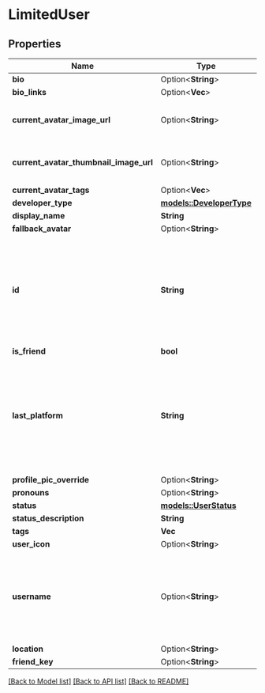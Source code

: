 # LimitedUser

## Properties

Name | Type | Description | Notes
------------ | ------------- | ------------- | -------------
**bio** | Option<**String**> |  | [optional]
**bio_links** | Option<**Vec<String>**> |   | [optional]
**current_avatar_image_url** | Option<**String**> | When profilePicOverride is not empty, use it instead. | [optional]
**current_avatar_thumbnail_image_url** | Option<**String**> | When profilePicOverride is not empty, use it instead. | [optional]
**current_avatar_tags** | Option<**Vec<String>**> |  | [optional]
**developer_type** | [**models::DeveloperType**](DeveloperType.md) |  | 
**display_name** | **String** |  | 
**fallback_avatar** | Option<**String**> |  | [optional]
**id** | **String** | A users unique ID, usually in the form of `usr_c1644b5b-3ca4-45b4-97c6-a2a0de70d469`. Legacy players can have old IDs in the form of `8JoV9XEdpo`. The ID can never be changed. | 
**is_friend** | **bool** |  | 
**last_platform** | **String** | This can be `standalonewindows` or `android`, but can also pretty much be any random Unity verison such as `2019.2.4-801-Release` or `2019.2.2-772-Release` or even `unknownplatform`. | 
**profile_pic_override** | Option<**String**> |  | [optional]
**pronouns** | Option<**String**> |  | [optional]
**status** | [**models::UserStatus**](UserStatus.md) |  | 
**status_description** | **String** |  | 
**tags** | **Vec<String>** | <- Always empty. | 
**user_icon** | Option<**String**> |  | [optional]
**username** | Option<**String**> | -| **DEPRECATED:** VRChat API no longer return usernames of other users. [See issue by Tupper for more information](https://github.com/pypy-vrc/VRCX/issues/429). | [optional]
**location** | Option<**String**> |  | [optional]
**friend_key** | Option<**String**> |  | [optional]

[[Back to Model list]](../README.md#documentation-for-models) [[Back to API list]](../README.md#documentation-for-api-endpoints) [[Back to README]](../README.md)


